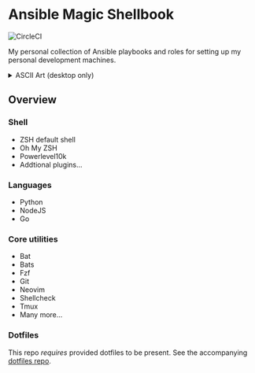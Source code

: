 # Ansible Magic Shellbook

![CircleCI](https://img.shields.io/circleci/build/gh/KyleTryon/Ansible-Magic-Shellbook/main)

My personal collection of Ansible playbooks and roles for setting up my personal development machines.

<details>
  <summary>ASCII Art (desktop only)</summary>

```text
                                            @
                                        @@@@@@@@@
                                    .@@@@@@@@@@@@@@@@@
                                ,@@@@@@@@@@@@@@@@@@@@@@@@@,
                            (@@@@@@@@@@@@@@@@@@@@@@@@@@@@@@@@@*
                        @@@@@@@@@@@@@@(        .@@@@@@@@@@@@@@@@@@@
                    @@@@@@@@@@@@@                  ,@@@@@@@@@@@@@@@@@@@
                @@@@@@@@@@@@@#     @@          @@(   @@@@@@@@@@@@@@@@@@@@@@
          #@@@@@@@@@@@@@@@       @@@,      @@@.     @@@@@@@@@@@@@@@@@@@@@@@@@@
      &@@@@@@@@@@@@@@@@@@       .@@ @@@@@@@.        @@@@@@@@@@@@@@@@@@@@@@@@%
  @@@@@@@@@@@@@@@@@@@@@@        @@   @@@,&@@@&     @@@@@@@@@@@@@@@@@@@@@@@@@
@@@@@@@@@@@@@@@@@@@@@@@@*        @@@@@(           @@@@@@@@@@@@@@@@@@@@   *@ @@@@
@@@  @@@@@@@@@@@@@@@@@@@@       (@@@           .@@@@@@@@@@@@@@@@@#   &@ @@@,
@@@@@#   &@@@@@@@@@@@@@@@@*                 @@@@@@@@@@@@@@@@@,   @@,@@@
    @@@/@@   /@@@@@@@@@@@@@@@@@,    ./@@@@@@@@@@@@@@@@@@@    @%%@@@
        @@@&%@    @@@@@@@@@@@@@@@@@@@@@@@@@@@@@@@@@@@   .@*@@@&
            &@@@*@,   @@@@@@@@@@@@@@@@@@@@@@@@@@%   (@ @@@#
                /@@@ @#   %@@@@@@@@@@@@@@@@@/   &@,@@@(
                    @@@*@@   *@@@@@@@@@.   @&(@@@
                        @@@##@    @    @/%@@@
                            @@@&,@(@.@@@@
                                /@@@.

```

</details>

## Overview

### Shell

- ZSH default shell
- Oh My ZSH
- Powerlevel10k
- Addtional plugins...

### Languages

- Python
- NodeJS
- Go

### Core utilities

- Bat
- Bats
- Fzf
- Git
- Neovim
- Shellcheck
- Tmux
- Many more...

### Dotfiles

This repo _requires_ provided dotfiles to be present. See the accompanying [dotfiles repo](https://github.com/KyleTryon/.dotfiles).
